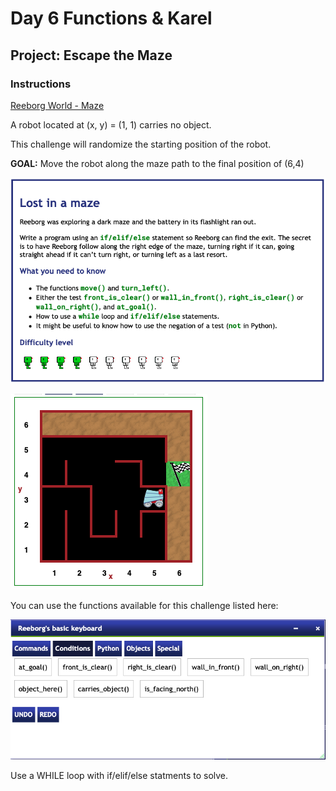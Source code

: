 # Day 6 Functions & Karel

## Project: Escape the Maze

### Instructions

[Reeborg World - Maze](https://reeborg.ca/reeborg.html?lang=en&mode=python&menu=worlds%2Fmenus%2Freeborg_intro_en.json&name=Maze&url=worlds%2Ftutorial_en%2Fmaze1.json)

A robot located at (x, y) = (1, 1) carries no object.

This challenge will randomize the starting position of the robot.

**GOAL:** Move the robot along the maze path to the final position of (6,4)

![Instructions Image](Images/escape_the_maze_instructions.png)

![Instructions Image](Images/escape_the_maze_instructions_2.png)

You can use the functions available for this challenge listed here:

![Instructions Image](Images/escape_the_maze_instructions_3.png)

Use a WHILE loop with if/elif/else statments to solve.
